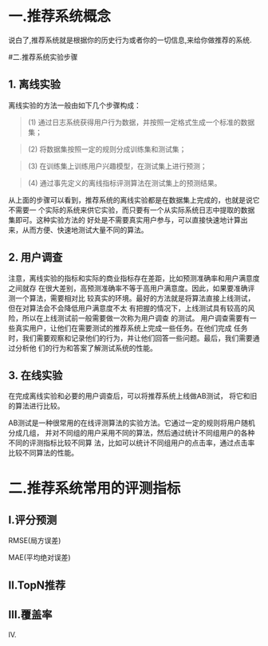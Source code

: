 # 一.推荐系统概念
说白了,推荐系统就是根据你的历史行为或者你的一切信息,来给你做推荐的系统.

#二.推荐系统实验步骤
## 1. 离线实验
离线实验的方法一般由如下几个步骤构成：
>(1) 通过日志系统获得用户行为数据，并按照一定格式生成一个标准的数据集；

>(2) 将数据集按照一定的规则分成训练集和测试集；

>(3) 在训练集上训练用户兴趣模型，在测试集上进行预测；

>(4) 通过事先定义的离线指标评测算法在测试集上的预测结果。

从上面的步骤可以看到，推荐系统的离线实验都是在数据集上完成的，也就是说它不需要一
个实际的系统来供它实验，而只要有一个从实际系统日志中提取的数据集即可。这种实验方法的
好处是不需要真实用户参与，可以直接快速地计算出来，从而方便、快速地测试大量不同的算法。



## 2. 用户调查
注意，离线实验的指标和实际的商业指标存在差距，比如预测准确率和用户满意度之间就存
在很大差别，高预测准确率不等于高用户满意度。因此，如果要准确评测一个算法，需要相对比
较真实的环境。最好的方法就是将算法直接上线测试，但在对算法会不会降低用户满意度不太
有把握的情况下，上线测试具有较高的风险，所以在上线测试前一般需要做一次称为用户调查
的测试。
用户调查需要有一些真实用户，让他们在需要测试的推荐系统上完成一些任务。在他们完成
任务时，我们需要观察和记录他们的行为，并让他们回答一些问题。最后，我们需要通过分析他
们的行为和答案了解测试系统的性能。

## 3. 在线实验
在完成离线实验和必要的用户调查后，可以将推荐系统上线做AB测试，
将它和旧的算法进行比较。

AB测试是一种很常用的在线评测算法的实验方法。它通过一定的规则将用户随机分成几组，
并对不同组的用户采用不同的算法，然后通过统计不同组用户的各种不同的评测指标比较不同算
法，比如可以统计不同组用户的点击率，通过点击率比较不同算法的性能。


# 二.推荐系统常用的评测指标
## Ⅰ.评分预测
RMSE(局方误差)

MAE(平均绝对误差)

## Ⅱ.TopN推荐

## Ⅲ.覆盖率
Ⅳ.
